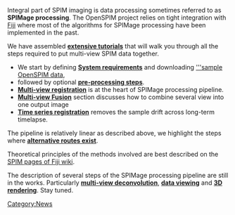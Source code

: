 ---
---
Integral part of SPIM imaging is data processing sometimes referred to
as **SPIMage processing**. The OpenSPIM project relies on tight
integration with [Fiji](http://fiji.sc) where most of the algorithms for
SPIMage processing have been implemented in the past.

We have assembled [**extensive
tutorials**](Operation#Data_processing "wikilink") that will walk you
through all the steps required to put multi-view SPIM data together.

  - We start by defining [**System
    requirements**](Pre-requisites "wikilink") and downloading
    ['''sample OpenSPIM data](Raw_data "wikilink"),
  - followed by optional [**pre-processing
    steps**](Pre-processing "wikilink").
  - [**Multi-view registration**](Registration "wikilink") is at the
    heart of SPIMage processing pipeline.
  - [**Multi-view Fusion**](Fusion "wikilink") section discusses how to
    combine several view into one output image
  - [**Time series registration**](Timelapse_Registration "wikilink")
    removes the sample drift across long-term timelapse.

The pipeline is relatively linear as described above, we highlight the
steps where [**alternative routes
exist**](Registration#Cross-road_in_SPIM_plugins "wikilink").

Theoretical principles of the methods involved are best described on the
[SPIM pages of Fiji wiki](http://fiji.sc/SPIM_Registration).

The description of several steps of the SPIMage processing pipeline are
still in the works. Particularly [**multi-view
deconvolution**](Fusion#Deconvolution "wikilink"), [**data
viewing**](Browsing "wikilink") and [**3D
rendering**](3D_rendering "wikilink"). Stay tuned.

[Category:News](Category:News "wikilink")
